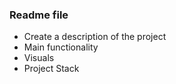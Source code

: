 ### Readme file
- Create a description of the project
- Main functionality
- Visuals
- Project Stack
